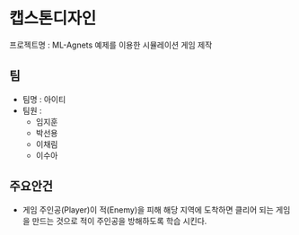 # 캡스톤디자인
 프로젝트명 : ML-Agnets 예제를 이용한 시뮬레이션 게임 제작

## 팀
* 팀명 : 아이티
* 팀원 :
  * 임지훈
  * 박선용
  * 이채림
  * 이수아

## 주요안건
 - 게임 주인공(Player)이 적(Enemy)을 피해 해당 지역에 도착하면 클리어 되는 게임을 만드는 것으로 적이 주인공을 방해하도록 학습 시킨다. 
